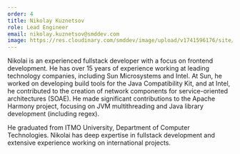 ```yaml
---
order: 4
title: Nikolay Kuznetsov
role: Lead Engineer
email: nikolay.kuznetsov@smddev.com
image: https://res.cloudinary.com/smddev/image/upload/v1741596176/site/member/photo_2025-03-10_11-36-52.jpg
---
```

Nikolai is an experienced fullstack developer with a focus on frontend development. He has over 15 years of experience working at leading technology companies, including Sun Microsystems and Intel. At Sun, he worked on developing build tools for the Java Compatibility Kit, and at Intel, he contributed to the creation of network components for service-oriented architectures (SOAE). He made significant contributions to the Apache Harmony project, focusing on JVM multithreading and Java library development (including regex).

He graduated from ITMO University, Department of Computer Technologies. Nikolai has deep expertise in fullstack development and extensive experience working on international projects.
